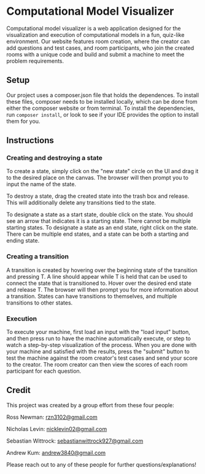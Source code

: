 # Computational Model Visualizer

Computational model visualizer is a web application designed for the visualization and execution of computational models in a fun, quiz-like environment. Our website features room creation, where the creator can add questions and test cases, and room participants, who join the created rooms with a unique code and build and submit a machine to meet the problem requirements.

## Setup

Our project uses a composer.json file that holds the dependences. To install these files, composer needs to be installed locally, which can be done from either the composer website or from terminal. To install the dependencies, run `composer install`, or look to see if your IDE provides the option to install them for you.

## Instructions

### Creating and destroying a state

To create a state, simply click on the "new state" circle on the UI and drag it to the desired place on the canvas. The browser will then prompt you to input the name of the state.

To destroy a state, drag the created state into the trash box and release. This will additionally delete any transitions tied to the state.

To designate a state as a start state, double click on the state. You should see an arrow that indicates it is a starting state. There cannot be multiple starting states. To designate a state as an end state, right click on the state. There can be multiple end states, and a state can be both a starting and ending state.

### Creating a transition

A transition is created by hovering over the beginning state of the transition and pressing T. A line should appear while T is held that can be used to connect the state that is transitioned to. Hover over the desired end state and release T. The browser will then prompt you for more information about a transition. States can have transitions to themselves, and multiple transitions to other states.

### Execution

To execute your machine, first load an input with the "load input" button, and then press run to have the machine automatically execute, or step to watch a step-by-step visualization of the process. When you are done with your machine and satisfied with the results, press the "submit" button to test the machine against the room creator's test cases and send your score to the creator. The room creator can then view the scores of each room participant for each question.

## Credit

This project was created by a group effort from these four people:

Ross Newman: rzn3102@gmail.com

Nicholas Levin: nicklevin02@gmail.com

Sebastian Wittrock: sebastianwittrock927@gmail.com

Andrew Kum: andrew3840@gmail.com

Please reach out to any of these people for further questions/explanations!
